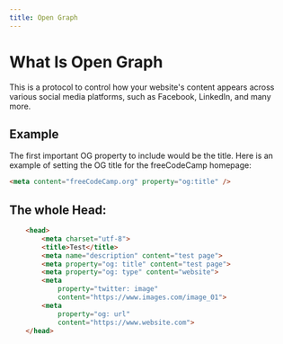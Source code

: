 ```yaml
---
title: Open Graph
---
```


# What Is Open Graph

This is a protocol to control how your website's content appears across various social media platforms, such as Facebook, LinkedIn, and many more.

## Example

The first important OG property to include would be the title. Here is an example of setting the OG title for the freeCodeCamp homepage:

```html
<meta content="freeCodeCamp.org" property="og:title" />
```

## The whole Head:

```html
    <head>
        <meta charset="utf-8">
        <title>Test</title>
        <meta name="description" content="test page">
        <meta property="og: title" content="test page">
        <meta property="og: type" content="website">
        <meta
            property="twitter: image"
            content="https://www.images.com/image_01">
		<meta
			property="og: url"
			content="https://www.website.com">
    </head>
```